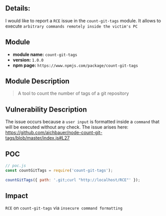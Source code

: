 ## Details:
I would like to report a `RCE` issue in the `count-git-tags` module.
It allows to execute `arbitrary commands remotely inside the victim's PC`

## Module
* **module name:** `count-git-tags`
* **version:** `1.0.0`
* **npm page:** `https://www.npmjs.com/package/count-git-tags`

## Module Description
> A tool to count the number of tags of a git repository

## Vulnerability Description
The issue occurs because a `user input` is formatted inside a `command` that will be executed without any check. The issue arises here: https://github.com/aichbauer/node-count-git-tags/blob/master/index.js#L27

## POC

```js
// poc.js
const countGitTags = require('count-git-tags');
 
countGitTags({ path: '.git;curl "http://localhost/RCE"' });
```

## Impact

`RCE` on `count-git-tags` via `insecure command formatting`
